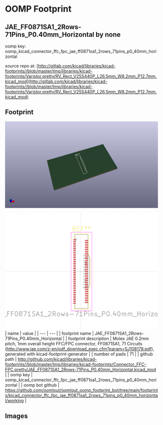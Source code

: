 # OOMP Footprint  
## JAE_FF0871SA1_2Rows-71Pins_P0.40mm_Horizontal  by none  
  
oomp key: oomp_kicad_connector_ffc_fpc_jae_ff0871sa1_2rows_71pins_p0_40mm_horizontal  
  
source repo at: [http://gitlab.com/kicad/libraries/kicad-footprints//blob/master/tmp/libraries/kicad-footprints/Varistor.pretty/RV_Rect_V25S440P_L26.5mm_W8.2mm_P12.7mm.kicad_mod](http://gitlab.com/kicad/libraries/kicad-footprints//blob/master/tmp/libraries/kicad-footprints/Varistor.pretty/RV_Rect_V25S440P_L26.5mm_W8.2mm_P12.7mm.kicad_mod)  
## Footprint  
  
[![working_kicad_pcb_3d.png](working_kicad_pcb_3d_600.png)](working_kicad_pcb_3d.png)  
  
[![working.png](working_600.png)](working.png)  
| name | value | 
| --- | --- | 
| footprint name | JAE_FF0871SA1_2Rows-71Pins_P0.40mm_Horizontal | 
| footprint description | Molex JAE 0.2mm pitch, 1mm overall height FFC/FPC connector, FF0871SA1, 71 Circuits (http://www.jae.com/z-en/pdf_download_exec.cfm?param=SJ108178.pdf), generated with kicad-footprint-generator | 
| number of pads | 71 | 
| github path | http://github.com/kicad/libraries/kicad-footprints//blob/master/tmp/libraries/kicad-footprints/Connector_FFC-FPC.pretty/JAE_FF0871SA1_2Rows-71Pins_P0.40mm_Horizontal.kicad_mod | 
| oomp key | oomp_kicad_connector_ffc_fpc_jae_ff0871sa1_2rows_71pins_p0_40mm_horizontal | 
| oomp bot github | https://github.com/oomlout/oomlout_oomp_footprint_bot/tree/main/footprints/kicad_connector_ffc_fpc_jae_ff0871sa1_2rows_71pins_p0_40mm_horizontal/working | 
## Images  
